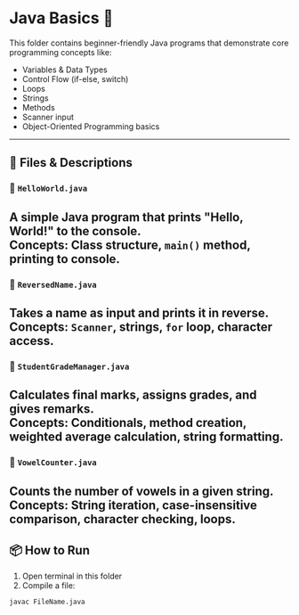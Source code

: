 # Java Basics 🧠
This folder contains beginner-friendly Java programs that demonstrate core programming concepts like:
- Variables & Data Types
- Control Flow (if-else, switch)
- Loops
- Strings
- Methods
- Scanner input
- Object-Oriented Programming basics
---
## 📂 Files & Descriptions
### 🔹 `HelloWorld.java`
A simple Java program that prints "Hello, World!" to the console.  
**Concepts:** Class structure, `main()` method, printing to console.
---
### 🔹 `ReversedName.java`
Takes a name as input and prints it in reverse.  
**Concepts:** `Scanner`, strings, `for` loop, character access.
---
### 🔹 `StudentGradeManager.java`
Calculates final marks, assigns grades, and gives remarks.  
**Concepts:** Conditionals, method creation, weighted average calculation, string formatting.
---
### 🔹 `VowelCounter.java`
Counts the number of vowels in a given string.  
**Concepts:** String iteration, case-insensitive comparison, character checking, loops.
---
## 📦 How to Run
1. Open terminal in this folder
2. Compile a file:
  ```bash
  javac FileName.java
